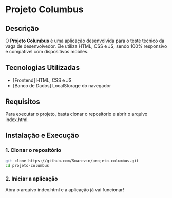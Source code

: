 # Projeto Columbus

## Descrição
O **Projeto Columbus** é uma aplicação desenvolvida para o teste tecnico da vaga de desenvolvedor. Ele utiliza HTML, CSS e JS, sendo 100% responsivo e compativel com dispositivos mobiles.

## Tecnologias Utilizadas
- [Frontend] HTML, CSS e JS
- [Banco de Dados] LocalStorage do navegador

## Requisitos
Para executar o projeto, basta clonar o repositorio e abrir o arquivo index.html.

## Instalação e Execução

### 1. Clonar o repositório
```bash
git clone https://github.com/Soarezin/projeto-columbus.git
cd projeto-columbus
```
### 2. Iniciar a aplicação
Abra o arquivo index.html e a aplicação já vai funcionar!

